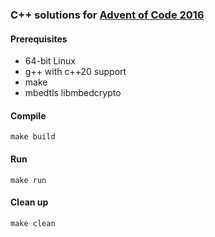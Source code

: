 ### C++ solutions for [Advent of Code 2016](https://adventofcode.com/2016)

#### Prerequisites
* 64-bit Linux
* g++ with c++20 support
* make
* mbedtls libmbedcrypto

#### Compile
    make build

#### Run
    make run

#### Clean up
    make clean


